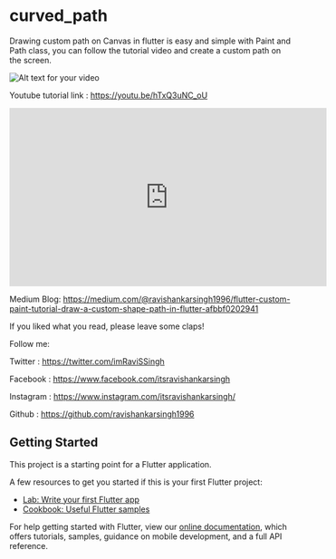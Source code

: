 # curved_path

Drawing custom path on Canvas in flutter is easy and simple with Paint and Path class, you can follow the tutorial video and create a custom path on the screen.

![Alt text for your video](https://cdn-images-1.medium.com/max/800/1*houL4Gr3PMJj7hrYmrSQug.png)

Youtube tutorial link : https://youtu.be/hTxQ3uNC_oU

<iframe width="560" height="315" src="https://www.youtube.com/embed/hTxQ3uNC_oU" frameborder="0" allow="accelerometer; autoplay; encrypted-media; gyroscope; picture-in-picture" allowfullscreen></iframe>

Medium Blog: https://medium.com/@ravishankarsingh1996/flutter-custom-paint-tutorial-draw-a-custom-shape-path-in-flutter-afbbf0202941

If you liked what you read, please leave some claps!

Follow me:

Twitter : https://twitter.com/imRaviSSingh

Facebook : https://www.facebook.com/itsravishankarsingh

Instagram : https://www.instagram.com/itsravishankarsingh/

Github : https://github.com/ravishankarsingh1996


## Getting Started

This project is a starting point for a Flutter application.

A few resources to get you started if this is your first Flutter project:

- [Lab: Write your first Flutter app](https://flutter.io/docs/get-started/codelab)
- [Cookbook: Useful Flutter samples](https://flutter.io/docs/cookbook)

For help getting started with Flutter, view our 
[online documentation](https://flutter.io/docs), which offers tutorials, 
samples, guidance on mobile development, and a full API reference.
